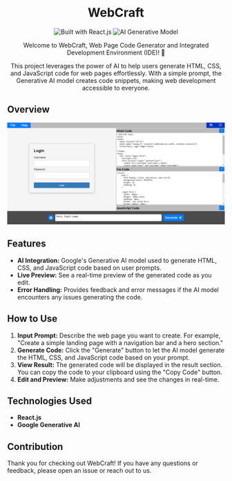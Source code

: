 <h1 align="center">WebCraft</h1>

<p align="center">
  <img src="https://img.shields.io/badge/Built%20with-React.js-blue.svg" alt="Built with React.js">
  <img src="https://img.shields.io/badge/AI-Generative%20Model-green.svg" alt="AI Generative Model">
</p>

<p align="center">
  Welcome to WebCraft, Web Page Code Generator and Integrated Development Environment (IDE)! 🚀
</p>

<p align="center">
  This project leverages the power of AI to help users generate HTML, CSS, and JavaScript code for web pages effortlessly. With a simple prompt, the Generative AI model creates code snippets, making web development accessible to everyone.
</p>

## Overview
<img src="./demo.png" alt="WebCraft demo">

## Features

- **AI Integration:** Google's Generative AI model used to generate HTML, CSS, and JavaScript code based on user prompts.
- **Live Preview:** See a real-time preview of the generated code as you edit.
- **Error Handling:** Provides feedback and error messages if the AI model encounters any issues generating the code.

## How to Use

1. **Input Prompt:** Describe the web page you want to create. For example, "Create a simple landing page with a navigation bar and a hero section."
2. **Generate Code:** Click the "Generate" button to let the AI model generate the HTML, CSS, and JavaScript code based on your prompt.
3. **View Result:** The generated code will be displayed in the result section. You can copy the code to your clipboard using the "Copy Code" button.
4. **Edit and Preview:** Make adjustments and see the changes in real-time.

## Technologies Used

- **React.js**
- **Google Generative AI**

## Contribution

Thank you for checking out WebCraft! If you have any questions or feedback, please open an issue or reach out to us.
